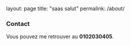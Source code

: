 layout: page
title: "saas salut"
permalink: /about/



### Contact

Vous pouvez me retrouver au **0102030405**.
